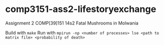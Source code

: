 comp3151-ass2-lifestoryexchange
===============================

Assignment 2 COMP[39]151 14s2 Fatal Mushrooms in Molwania

Build with `make`
Run with `mpirun -np <number of processes> lse <path to matrix file> <probability of death>`